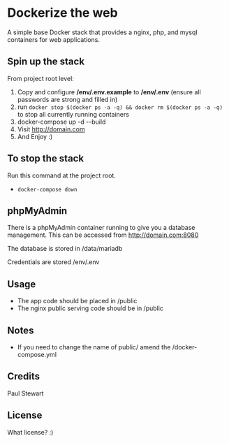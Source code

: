 # Dockerize the web

A simple base Docker stack that provides a nginx, php, and mysql containers for web applications.

## Spin up the stack

From project root level: 

1. Copy and configure **/env/.env.example** to **/env/.env** (ensure all passwords are strong and filled in) 
2. run `docker stop $(docker ps -a -q) && docker rm $(docker ps -a -q)` to stop all currently running containers
2. docker-compose up -d --build
2. Visit http://domain.com
3. And Enjoy :)

## To stop the stack

Run this command at the project root.

* `docker-compose down`

## phpMyAdmin

There is a phpMyAdmin container running to give you a database management. This can be accessed from http://domain.com:8080

The database is stored in /data/mariadb

Credentials are stored /env/.env

## Usage

* The app code should be placed in /public
* The nginx public serving code should be in /public

## Notes

* If you need to change the name of public/ amend the /docker-compose.yml

## Credits

Paul Stewart

## License

What license? :)